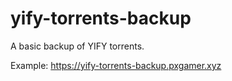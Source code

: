 # yify-torrents-backup

A basic backup of YIFY torrents.

Example: https://yify-torrents-backup.pxgamer.xyz